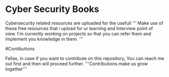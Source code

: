 # Cyber Security Books
Cybersecurity related resources are uploaded for the usefull
''' Make use of these free resources that i upload for ur learning and Interview point of view.
I'm currently working on projects so that you can refer them and implement you knowledge in them.
'''

#Contibutions

  Fellas, in case if you want to contribute on this repository, You can reach me out first and then will proceed further.
  '''Contributions make us grow together'''
